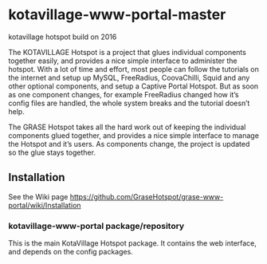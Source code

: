# kotavillage-www-portal-master
kotavillage hotspot build on 2016 

The KOTAVILLAGE Hotspot is a project that glues individual components together easily, and provides a nice simple interface to administer the hotspot. With a lot of time and effort, most people can follow the tutorials on the internet and setup up MySQL, FreeRadius, CoovaChilli, Squid and any other optional components, and setup a Captive Portal Hotspot. But as soon as one component changes, for example FreeRadius changed how it’s config files are handled, the whole system breaks and the tutorial doesn’t help.

The GRASE Hotspot takes all the hard work out of keeping the individual components glued together, and provides a nice simple interface to manage the Hotspot and it’s users. As components change, the project is updated so the glue stays together.

## Installation

See the Wiki page <https://github.com/GraseHotspot/grase-www-portal/wiki/Installation>

### kotavillage-www-portal package/repository

This is the main KotaVillage Hotspot package. It contains the web interface, and depends on the config packages.
